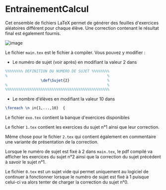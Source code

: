 # EntrainementCalcul

Cet ensemble de fichiers LaTeX permet de générer des feuilles d'exercices aléatoires différent pour chaque élève.
Une correction contenant le résultat final est également fournis.

![image](https://user-images.githubusercontent.com/53106394/62010932-b6ee4480-b171-11e9-9d1f-32be138c6921.png)

Le fichier `main.tex` est le fichier à compiler. Vous pouvez y modifier :
- Le numéro de sujet (voir après) en modifiant la valeur 2 dans
```latex
%%%%%%%% DEFINITION DU NUMERO DE SUJET %%%%%%%%
%                                             %
                \def\Sujet{2}                 %
%                                             %
%%%%%%%%%%%%%%%%%%%%%%%%%%%%%%%%%%%%%%%%%%%%%%%
```
- Le nombre d'élèves en modifiant la valeur 10 dans
```latex
\foreach \n in{1,...,10}  {
```

Le fichier `exo.tex` contient la banque d'exercices disponibles

Le fichier `1.tex` contient les exercices du sujet n°1 ainsi que leur correction.

Même chose pour le fichier `2.tex` qui contient également en commentaire une variante de présentation de la correction.

Lorsque le numéro de sujet est fixé à 2 dans `main.tex`, le pdf compilé va afficher les exercices du sujet n°2 ainsi que la correction du sujet précédent à savoir le sujet n°1.

Le fichier `0.tex` est un sujet vide qui permet uniquement au logiciel de continuer à fonctionner lorsque le numéro de sujet est fixé à 1 puisque celui-ci va alors tenter de charger la correction du sujet n°0.
